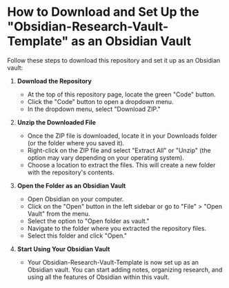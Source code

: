 # How to Download and Set Up the "Obsidian-Research-Vault-Template" as an Obsidian Vault

Follow these steps to download this repository and set it up as an Obsidian vault:

1. **Download the Repository**
   - At the top of this repository page, locate the green "Code" button.
   - Click the "Code" button to open a dropdown menu.
   - In the dropdown menu, select "Download ZIP."

2. **Unzip the Downloaded File**
   - Once the ZIP file is downloaded, locate it in your Downloads folder (or the folder where you saved it).
   - Right-click on the ZIP file and select "Extract All" or "Unzip" (the option may vary depending on your operating system).
   - Choose a location to extract the files. This will create a new folder with the repository's contents.

3. **Open the Folder as an Obsidian Vault**
   - Open Obsidian on your computer.
   - Click on the "Open" button in the left sidebar or go to "File" > "Open Vault" from the menu.
   - Select the option to "Open folder as vault."
   - Navigate to the folder where you extracted the repository files.
   - Select this folder and click "Open."

4. **Start Using Your Obsidian Vault**
   - Your Obsidian-Research-Vault-Template is now set up as an Obsidian vault. You can start adding notes, organizing research, and using all the features of Obsidian within this vault.
